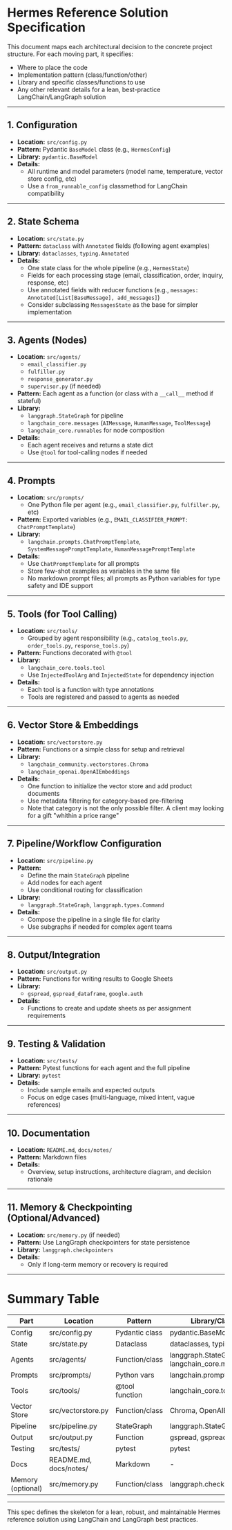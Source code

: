 # Hermes Reference Solution Specification

This document maps each architectural decision to the concrete project structure. For each moving part, it specifies:
- Where to place the code
- Implementation pattern (class/function/other)
- Library and specific classes/functions to use
- Any other relevant details for a lean, best-practice LangChain/LangGraph solution

---

## 1. Configuration
- **Location:** `src/config.py`
- **Pattern:** Pydantic `BaseModel` class (e.g., `HermesConfig`)
- **Library:** `pydantic.BaseModel`
- **Details:**
  - All runtime and model parameters (model name, temperature, vector store config, etc)
  - Use a `from_runnable_config` classmethod for LangChain compatibility

---

## 2. State Schema
- **Location:** `src/state.py`
- **Pattern:** `dataclass` with `Annotated` fields (following agent examples)
- **Library:** `dataclasses`, `typing.Annotated`
- **Details:**
  - One state class for the whole pipeline (e.g., `HermesState`)
  - Fields for each processing stage (email, classification, order, inquiry, response, etc)
  - Use annotated fields with reducer functions (e.g., `messages: Annotated[List[BaseMessage], add_messages]`)
  - Consider subclassing `MessagesState` as the base for simpler implementation

---

## 3. Agents (Nodes)
- **Location:** `src/agents/`
  - `email_classifier.py`
  - `fulfiller.py`
  - `response_generator.py`
  - `supervisor.py` (if needed)
- **Pattern:** Each agent as a function (or class with a `__call__` method if stateful)
- **Library:**
  - `langgraph.StateGraph` for pipeline
  - `langchain_core.messages` (`AIMessage`, `HumanMessage`, `ToolMessage`)
  - `langchain_core.runnables` for node composition
- **Details:**
  - Each agent receives and returns a state dict
  - Use `@tool` for tool-calling nodes if needed

---

## 4. Prompts
- **Location:** `src/prompts/`
  - One Python file per agent (e.g., `email_classifier.py`, `fulfiller.py`, etc)
- **Pattern:** Exported variables (e.g., `EMAIL_CLASSIFIER_PROMPT: ChatPromptTemplate`)
- **Library:**
  - `langchain.prompts.ChatPromptTemplate`, `SystemMessagePromptTemplate`, `HumanMessagePromptTemplate`
- **Details:**
  - Use `ChatPromptTemplate` for all prompts
  - Store few-shot examples as variables in the same file
  - No markdown prompt files; all prompts as Python variables for type safety and IDE support

---

## 5. Tools (for Tool Calling)
- **Location:** `src/tools/`
  - Grouped by agent responsibility (e.g., `catalog_tools.py`, `order_tools.py`, `response_tools.py`)
- **Pattern:** Functions decorated with `@tool`
- **Library:**
  - `langchain_core.tools.tool`
  - Use `InjectedToolArg` and `InjectedState` for dependency injection
- **Details:**
  - Each tool is a function with type annotations
  - Tools are registered and passed to agents as needed

---

## 6. Vector Store & Embeddings
- **Location:** `src/vectorstore.py`
- **Pattern:** Functions or a simple class for setup and retrieval
- **Library:**
  - `langchain_community.vectorstores.Chroma`
  - `langchain_openai.OpenAIEmbeddings`
- **Details:**
  - One function to initialize the vector store and add product documents
  - Use metadata filtering for category-based pre-filtering
  - Note that category is not the only possible filter. A client may looking for a gift "whithin a price range"

---

## 7. Pipeline/Workflow Configuration
- **Location:** `src/pipeline.py`
- **Pattern:**
  - Define the main `StateGraph` pipeline
  - Add nodes for each agent
  - Use conditional routing for classification
- **Library:**
  - `langgraph.StateGraph`, `langgraph.types.Command`
- **Details:**
  - Compose the pipeline in a single file for clarity
  - Use subgraphs if needed for complex agent teams

---

## 8. Output/Integration
- **Location:** `src/output.py`
- **Pattern:** Functions for writing results to Google Sheets
- **Library:**
  - `gspread`, `gspread_dataframe`, `google.auth`
- **Details:**
  - Functions to create and update sheets as per assignment requirements

---

## 9. Testing & Validation
- **Location:** `src/tests/`
- **Pattern:** Pytest functions for each agent and the full pipeline
- **Library:** `pytest`
- **Details:**
  - Include sample emails and expected outputs
  - Focus on edge cases (multi-language, mixed intent, vague references)

---

## 10. Documentation
- **Location:** `README.md`, `docs/notes/`
- **Pattern:** Markdown files
- **Details:**
  - Overview, setup instructions, architecture diagram, and decision rationale

---

## 11. Memory & Checkpointing (Optional/Advanced)
- **Location:** `src/memory.py` (if needed)
- **Pattern:** Use LangGraph checkpointers for state persistence
- **Library:** `langgraph.checkpointers`
- **Details:**
  - Only if long-term memory or recovery is required

---

# Summary Table

| Part                | Location                | Pattern         | Library/Classes/Functions                      |
|---------------------|------------------------|-----------------|-----------------------------------------------|
| Config              | src/config.py           | Pydantic class  | pydantic.BaseModel                            |
| State               | src/state.py            | Dataclass       | dataclasses, typing.Annotated                 |
| Agents              | src/agents/            | Function/class  | langgraph.StateGraph, langchain_core.messages |
| Prompts             | src/prompts/           | Python vars     | langchain.prompts.ChatPromptTemplate          |
| Tools               | src/tools/             | @tool function  | langchain_core.tools.tool                     |
| Vector Store        | src/vectorstore.py      | Function/class  | Chroma, OpenAIEmbeddings                      |
| Pipeline            | src/pipeline.py         | StateGraph      | langgraph.StateGraph, Command                 |
| Output              | src/output.py           | Function        | gspread, gspread_dataframe                    |
| Testing             | src/tests/              | pytest          | pytest                                       |
| Docs                | README.md, docs/notes/  | Markdown       | -                                             |
| Memory (optional)   | src/memory.py           | Function/class  | langgraph.checkpointers                       |

---

This spec defines the skeleton for a lean, robust, and maintainable Hermes reference solution using LangChain and LangGraph best practices. 